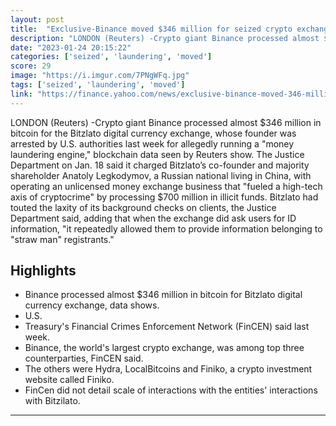```yaml
---
layout: post
title:  "Exclusive-Binance moved $346 million for seized crypto exchange Bitzlato, data show"
description: "LONDON (Reuters) -Crypto giant Binance processed almost $346 million in bitcoin for the Bitzlato digital currency exchange, whose founder was arrested by U.S. authorities last week for allegedly running a \"money laundering engine,\" blockchain data seen by Reuters show.  The Justice Department on Jan. 18 said it charged Bitzlato’s co-founder and majority shareholder Anatoly Legkodymov, a Russian national living in China, with operating an unlicensed money exchange business that \"fueled a high-tech axis of cryptocrime\" by processing $700 million in illicit funds.  Bitzlato had touted the laxity of its background checks on clients, the Justice Department said, adding that when the exchange did ask users for ID information, \"it repeatedly allowed them to provide information belonging to \"straw man\" registrants.\""
date: "2023-01-24 20:15:22"
categories: ['seized', 'laundering', 'moved']
score: 29
image: "https://i.imgur.com/7PNgWFq.jpg"
tags: ['seized', 'laundering', 'moved']
link: "https://finance.yahoo.com/news/exclusive-binance-moved-346-million-120123053.html"
---
```


LONDON (Reuters) -Crypto giant Binance processed almost $346 million in bitcoin for the Bitzlato digital currency exchange, whose founder was arrested by U.S. authorities last week for allegedly running a \"money laundering engine,\" blockchain data seen by Reuters show.  The Justice Department on Jan. 18 said it charged Bitzlato’s co-founder and majority shareholder Anatoly Legkodymov, a Russian national living in China, with operating an unlicensed money exchange business that \"fueled a high-tech axis of cryptocrime\" by processing $700 million in illicit funds.  Bitzlato had touted the laxity of its background checks on clients, the Justice Department said, adding that when the exchange did ask users for ID information, \"it repeatedly allowed them to provide information belonging to \"straw man\" registrants.\"

## Highlights

- Binance processed almost $346 million in bitcoin for Bitzlato digital currency exchange, data shows.
- U.S.
- Treasury's Financial Crimes Enforcement Network (FinCEN) said last week.
- Binance, the world's largest crypto exchange, was among top three counterparties, FinCEN said.
- The others were Hydra, LocalBitcoins and Finiko, a crypto investment website called Finiko.
- FinCen did not detail scale of interactions with the entities' interactions with Bitzilato.

---
